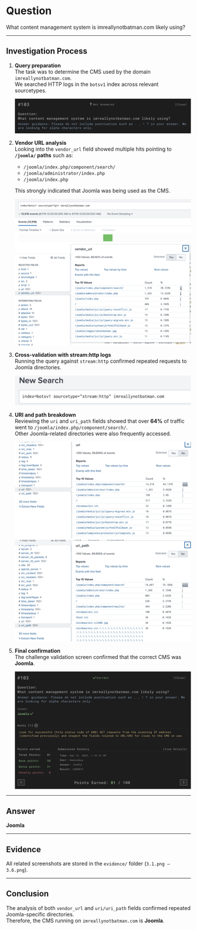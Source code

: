 # Question

What content management system is imreallynotbatman.com likely using?

---

## Investigation Process

1. **Query preparation**  
   The task was to determine the CMS used by the domain `imreallynotbatman.com`.  
   We searched HTTP logs in the `botsv1` index across relevant sourcetypes.  

   ![Initial search](evidence/3.1.png)

2. **Vendor URL analysis**  
   Looking into the `vendor_url` field showed multiple hits pointing to **`/joomla/` paths** such as:  
   - `/joomla/index.php/component/search/`  
   - `/joomla/administrator/index.php`  
   - `/joomla/index.php`  

   This strongly indicated that Joomla was being used as the CMS.  

   ![Vendor_url evidence](evidence/3.2.png)

3. **Cross-validation with stream:http logs**  
   Running the query against `stream:http` confirmed repeated requests to Joomla directories.  

   ![Stream:http validation](evidence/3.3.png)

4. **URI and path breakdown**  
   Reviewing the `uri` and `uri_path` fields showed that over **64%** of traffic went to `/joomla/index.php/component/search/`.  
   Other Joomla-related directories were also frequently accessed.  

   ![URI breakdown](evidence/3.4.png)  
   ![URI path evidence](evidence/3.5.png)

5. **Final confirmation**  
   The challenge validation screen confirmed that the correct CMS was **Joomla**.  

   ![Challenge validation](evidence/3.6.png)

---

## Answer

**Joomla**

---

## Evidence

All related screenshots are stored in the `evidence/` folder (`3.1.png – 3.6.png`).

---

## Conclusion

The analysis of both `vendor_url` and `uri/uri_path` fields confirmed repeated Joomla-specific directories.  
Therefore, the CMS running on `imreallynotbatman.com` is **Joomla**.
